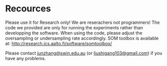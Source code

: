 # Recources
Please use it for Research only!
We are reserachers not programmers! The code we provided are only for running the experiments rather than developping the software.
When using the code, please adjust the oversampling or undersampling rate accordingly. 
SOM toolbox is available at: http://research.ics.aalto.fi/software/somtoolbox/ 

Please contact junzhang@swin.edu.au (or liushigang103@gmail.com) if you have any problems. 
